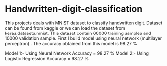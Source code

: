 # Handwritten-digit-classification
This projects deals with MNIST dataset to classify handwritten digit.
Dataset can be found from kaggle or we can load the dataset from keras.datasets.mnist.
This dataset contain 60000 training samples and 10000 validation sample.
First I build model using neural network (multilayer perceptron) . The accuracy obtained from this model is 98.27 %

Model 1:- Using Neural Network               Accuracy = 98.27 %
Model 2:- Using Logistic Regression          Accuracy = 98.27 %
